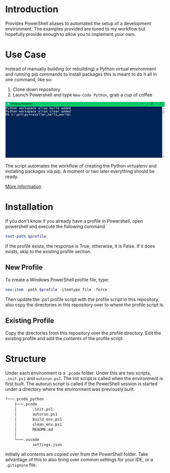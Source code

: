 # Introduction

Provides PowerShell aliases to automated the setup of a development environment.
The examples provided are tuned to my workflow but hopefully
provide enough to allow you to implement your own. 

# Use Case

Instead of manually building (or rebuilding) a Python virtual environment
and running pip commands to install packages this is meant to do it all in one
command, like so:

1. Clone down repository
2. Launch Powershell and type `New-Code Python`, grab a cup of coffee

![code_python demonstration](./doc/code_python.gif)

The script automates the workflow of creating the Python virtualenv and
installing packages via pip. A moment or two later everything should be ready.

[More Information](./.pcode_python/.pcode/README.md)

# Installation 

If you don't know if you already have a profile in Powershell, open powershell
and execute the following command

```powershell
test-path $profile
```

If the profile exists, the response is True; otherwise, it is False. If it does
exists, skip to the existing profile section.

## New Profile

To create a Windows PowerShell profile file, type:

```powershell
new-item -path $profile -itemtype file -force
```

Then update the .ps1 profile script with the profile script in this repository, also
copy the directories in this repository over to where the profile script is.

## Existing Profile

Copy the directories from this repository over the profile directory. Edit the
existing profile and add the contents of the profile script.

# Structure

Under each environment is a `.pcode` folder. Under this are two scripts, `.init.ps1` and
`autorun.ps1`. The init script is called when the environment is first built. The autorun
script is called if the PowerShell session is started under a directory where the environment
was previously built.

```
└───.pcode_python
    ├───.pcode
    │       .init.ps1
    │       autorun.ps1
    │       build_env.ps1
    │       clean_env.ps1
    │       README.md
    │
    └───.vscode
            settings.json
```

Initially all contents are copied over from the PowerShell folder. Take advantage of this to
also bring over common settings for your IDE, or a `.gitignore` file.

